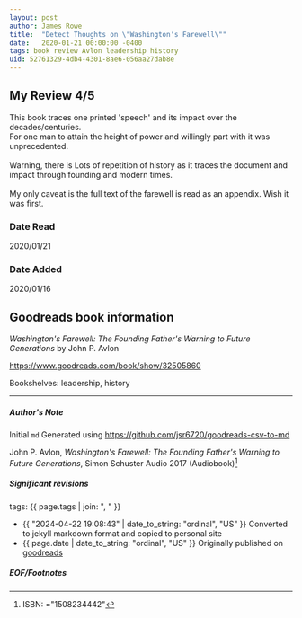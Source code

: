 ```yaml
---
layout: post
author: James Rowe
title:  "Detect Thoughts on \"Washington's Farewell\""
date:   2020-01-21 00:00:00 -0400
tags: book review Avlon leadership history
uid: 52761329-4db4-4301-8ae6-056aa27dab8e
---
```


<!-- highly dependent on how you personally use jekyll templates, and how you want this to show up -->
<!-- escape any jekyll keys with double brackets -->

## My Review 4/5

This book traces one printed 'speech' and its impact over the decades/centuries.<br/>For one man to attain the height of power and willingly part with it was unprecedented.<br/><br/>Warning, there is Lots of repetition of history as it traces the document and impact through founding and modern times.<br/><br/>My only caveat is the full text of the farewell is read as an appendix. Wish it was first.

### Date Read
2020/01/21

### Date Added
2020/01/16

## Goodreads book information

*Washington's Farewell: The Founding Father's Warning to Future Generations* by John P. Avlon

https://www.goodreads.com/book/show/32505860

Bookshelves: leadership, history

---

##### Author's Note

Initial `md` Generated using https://github.com/jsr6720/goodreads-csv-to-md

John P. Avlon, *Washington's Farewell: The Founding Father's Warning to Future Generations*,  Simon  Schuster Audio 2017 (Audiobook)[^1]

##### Significant revisions

tags: {{ page.tags | join: ", " }} <!-- todo move this somewhere -->

- {{ "2024-04-22 19:08:43" | date_to_string: "ordinal", "US" }} Converted to jekyll markdown format and copied to personal site
- {{ page.date | date_to_string: "ordinal", "US" }} Originally published on [goodreads](https://www.goodreads.com)

##### EOF/Footnotes

[^1]: ISBN: ="1508234442"